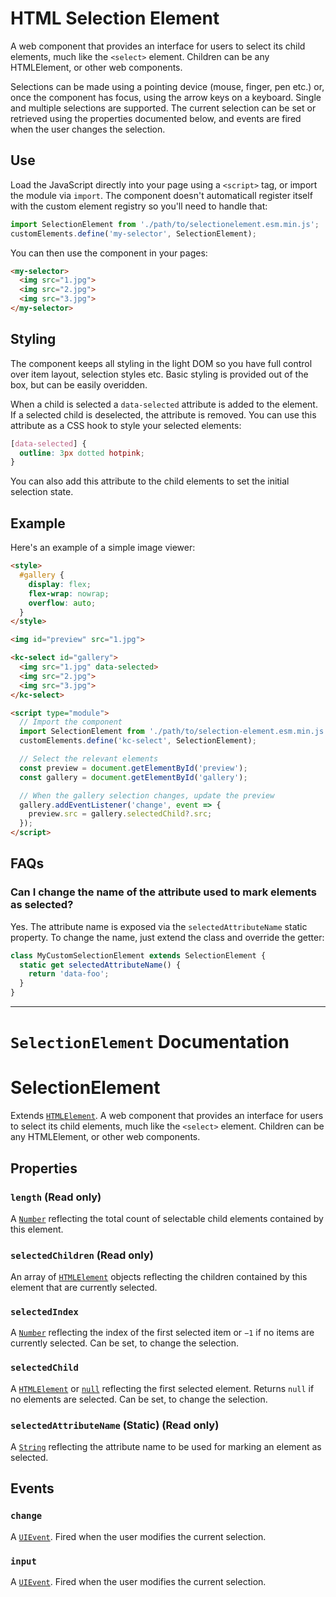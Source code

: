 # HTML Selection Element

A web component that provides an interface for users to select its child 
elements, much like the `<select>` element. Children can be any HTMLElement, 
or other web components.

Selections can be made using a pointing device (mouse, finger, pen etc.) or, 
once the component has focus, using the arrow keys on a keyboard. Single and 
multiple selections are supported. The current selection can be set or retrieved
using the properties documented below, and events are fired when the user 
changes the selection.

## Use

Load the JavaScript directly into your page using a `<script>` tag, or import
the module via `import`. The component doesn't automaticall register itself with 
the custom element registry so you'll need to handle that:

```js
import SelectionElement from './path/to/selectionelement.esm.min.js';
customElements.define('my-selector', SelectionElement);
```

You can then use the component in your pages:

```html
<my-selector>
  <img src="1.jpg">
  <img src="2.jpg">
  <img src="3.jpg">
</my-selector>
```

## Styling

The component keeps all styling in the light DOM so you have full control 
over item layout, selection styles etc. Basic styling is provided out of the 
box, but can be easily overidden.

When a child is selected a `data-selected` attribute is added to the element. If 
a selected child is deselected, the attribute is removed. You can use this 
attribute as a CSS hook to style your selected elements:

```css
[data-selected] {
  outline: 3px dotted hotpink;
}
```

You can also add this attribute to the child elements to set the initial 
selection state.

## Example

Here's an example of a simple image viewer:

```html
<style>
  #gallery {
    display: flex;
    flex-wrap: nowrap;
    overflow: auto;
  }
</style>

<img id="preview" src="1.jpg">

<kc-select id="gallery">
  <img src="1.jpg" data-selected>
  <img src="2.jpg">
  <img src="3.jpg">
</kc-select>

<script type="module">
  // Import the component
  import SelectionElement from './path/to/selection-element.esm.min.js';
  customElements.define('kc-select', SelectionElement);

  // Select the relevant elements
  const preview = document.getElementById('preview');
  const gallery = document.getElementById('gallery');

  // When the gallery selection changes, update the preview
  gallery.addEventListener('change', event => {
    preview.src = gallery.selectedChild?.src;
  });
</script>
```

## FAQs

### Can I change the name of the attribute used to mark elements as selected?
Yes. The attribute name is exposed via the `selectedAttributeName` static 
property. To change the name, just extend the class and override the getter:

```js
class MyCustomSelectionElement extends SelectionElement {
  static get selectedAttributeName() {
    return 'data-foo';
  }
}
```

---

# `SelectionElement` Documentation


# SelectionElement

Extends [`HTMLElement`](#). A web component that provides an interface for users to select its child elements, much like the `<select>` element. Children can be any HTMLElement, or other web components. 

## Properties

### `length` (Read only)

A [`Number`](#) reflecting the total count of selectable child elements contained by this element. 

### `selectedChildren` (Read only)

An array of [`HTMLElement`](#) objects reflecting the children contained by this element that are currently selected. 

### `selectedIndex`

A [`Number`](#) reflecting the index of the first selected item or `−1` if no items are currently selected. Can be set, to change the selection. 

### `selectedChild`

A [`HTMLElement`](#) or [`null`](#) reflecting the first selected element. Returns `null` if no elements are selected. Can be set, to change the selection. 

### `selectedAttributeName` (Static) (Read only)

A [`String`](#) reflecting the attribute name to be used for marking an element as selected. 

## Events

### `change`

A [`UIEvent`](#). Fired when the user modifies the current selection. 

### `input`

A [`UIEvent`](#). Fired when the user modifies the current selection. 
